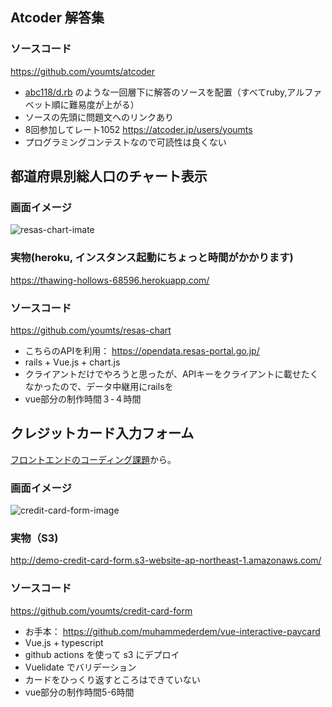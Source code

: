 ## Atcoder 解答集

### ソースコード

https://github.com/youmts/atcoder

- [abc118/d.rb](https://github.com/youmts/atcoder/blob/master/abc118/d.rb) のような一回層下に解答のソースを配置（すべてruby,アルファベット順に難易度が上がる）
- ソースの先頭に問題文へのリンクあり
- 8回参加してレート1052 https://atcoder.jp/users/youmts
- プログラミングコンテストなので可読性は良くない

## 都道府県別総人口のチャート表示

### 画面イメージ

![resas-chart-imate](https://user-images.githubusercontent.com/8408731/88469003-b2946d00-cf26-11ea-90c3-ab06f4961045.gif)

### 実物(heroku, インスタンス起動にちょっと時間がかかります)

https://thawing-hollows-68596.herokuapp.com/

### ソースコード

https://github.com/youmts/resas-chart

- こちらのAPIを利用： https://opendata.resas-portal.go.jp/
- rails + Vue.js + chart.js
- クライアントだけでやろうと思ったが、APIキーをクライアントに載せたくなかったので、データ中継用にrailsを
- vue部分の制作時間３-４時間

## クレジットカード入力フォーム

[フロントエンドのコーディング課題](https://qiita.com/baby-degu/items/d68e52a0727248ba2750)から。

### 画面イメージ

![credit-card-form-image](https://user-images.githubusercontent.com/8408731/88344054-c3ee4580-cd7d-11ea-87ce-188270da567e.gif)

### 実物（S3)

http://demo-credit-card-form.s3-website-ap-northeast-1.amazonaws.com/

### ソースコード

https://github.com/youmts/credit-card-form

- お手本： https://github.com/muhammederdem/vue-interactive-paycard
- Vue.js + typescript
- github actions を使って s3 にデプロイ
- Vuelidate でバリデーション
- カードをひっくり返すところはできていない
- vue部分の制作時間5-6時間

